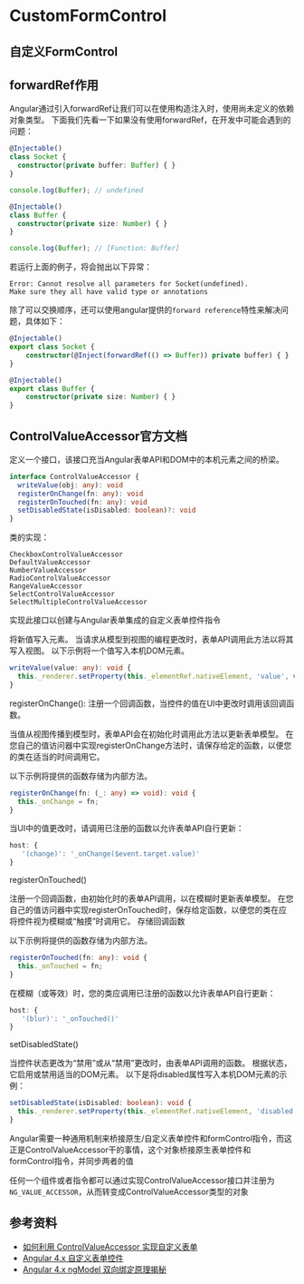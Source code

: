 # CustomFormControl

## 自定义FormControl

## forwardRef作用

Angular通过引入forwardRef让我们可以在使用构造注入时，使用尚未定义的依赖对象类型。
下面我们先看一下如果没有使用forwardRef，在开发中可能会遇到的问题：

```typescript
@Injectable()
class Socket {
  constructor(private buffer: Buffer) { }
}

console.log(Buffer); // undefined

@Injectable()
class Buffer {
  constructor(private size: Number) { }
}

console.log(Buffer); // [Function: Buffer]
```

若运行上面的例子，将会抛出以下异常：

```
Error: Cannot resolve all parameters for Socket(undefined).
Make sure they all have valid type or annotations
```

除了可以交换顺序，还可以使用angular提供的`forward reference`特性来解决问题，具体如下：

```typescript
@Injectable()
export class Socket {
    constructor(@Inject(forwardRef(() => Buffer)) private buffer) { }
}

@Injectable()
export class Buffer {
    constructor(private size: Number) { }
}
```

## ControlValueAccessor官方文档

定义一个接口，该接口充当Angular表单API和DOM中的本机元素之间的桥梁。

```typescript
interface ControlValueAccessor {
  writeValue(obj: any): void
  registerOnChange(fn: any): void
  registerOnTouched(fn: any): void
  setDisabledState(isDisabled: boolean)?: void
}
```

类的实现：

```
CheckboxControlValueAccessor
DefaultValueAccessor
NumberValueAccessor
RadioControlValueAccessor
RangeValueAccessor
SelectControlValueAccessor
SelectMultipleControlValueAccessor
```

实现此接口以创建与Angular表单集成的自定义表单控件指令

将新值写入元素。
当请求从模型到视图的编程更改时，表单API调用此方法以将其写入视图。
以下示例将一个值写入本机DOM元素。

```typescript
writeValue(value: any): void {
  this._renderer.setProperty(this._elementRef.nativeElement, 'value', value);
}
```

registerOnChange(): 
注册一个回调函数，当控件的值在UI中更改时调用该回调函数。

当值从视图传播到模型时，表单API会在初始化时调用此方法以更新表单模型。
在您自己的值访问器中实现registerOnChange方法时，请保存给定的函数，以便您的类在适当的时间调用它。

以下示例将提供的函数存储为内部方法。
```typescript
registerOnChange(fn: (_: any) => void): void {
  this._onChange = fn;
}
```

当UI中的值更改时，请调用已注册的函数以允许表单API自行更新：
```typescript
host: {
   '(change)': '_onChange($event.target.value)'
}
```

registerOnTouched()

注册一个回调函数，由初始化时的表单API调用，以在模糊时更新表单模型。
在您自己的值访问器中实现registerOnTouched时，保存给定函数，以便您的类在应将控件视为模糊或“触摸”时调用它。
存储回调函数

以下示例将提供的函数存储为内部方法。
```typescript
registerOnTouched(fn: any): void {
  this._onTouched = fn;
}
```

在模糊（或等效）时，您的类应调用已注册的函数以允许表单API自行更新：
```typescript
host: {
   '(blur)': '_onTouched()'
}
```

setDisabledState()

当控件状态更改为“禁用”或从“禁用”更改时，由表单API调用的函数。 根据状态，它启用或禁用适当的DOM元素。
以下是将disabled属性写入本机DOM元素的示例：

```typescript
setDisabledState(isDisabled: boolean): void {
  this._renderer.setProperty(this._elementRef.nativeElement, 'disabled', isDisabled);
}
```

Angular需要一种通用机制来桥接原生/自定义表单控件和formControl指令，而这正是ControlValueAccessor干的事情，这个对象桥接原生表单控件和formControl指令，并同步两者的值

任何一个组件或者指令都可以通过实现ControlValueAccessor接口并注册为`NG_VALUE_ACCESSOR`，从而转变成ControlValueAccessor类型的对象



## 参考资料

- [如何利用 ControlValueAccessor 实现自定义表单](https://zhuanlan.zhihu.com/p/37270220)
- [Angular 4.x 自定义表单控件](https://segmentfault.com/a/1190000009070500)
- [Angular 4.x ngModel 双向绑定原理揭秘](https://segmentfault.com/a/1190000009126012)

